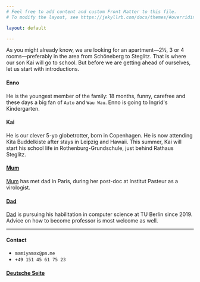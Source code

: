 ```yaml
---
# Feel free to add content and custom Front Matter to this file.
# To modify the layout, see https://jekyllrb.com/docs/themes/#overriding-theme-defaults

layout: default

---
```


As you might already know, 
we are looking for an apartment—2½, 3 or 4 rooms—preferably in the area from Schöneberg to Steglitz. That is where our son Kai will go to school. But before we are getting ahead of ourselves,  let us start with introductions. 

#### Enno
He is the youngest member of the family: 18 months, funny, carefree and these days a big fan of `Auto` and `Wau Wau`. Enno is going to Ingrid's Kindergarten. 

#### Kai
He is our clever 5-yo globetrotter, born in Copenhagen. He is now attending Kita Buddelkiste after stays in Leipzig and Hawaii. 
This summer, Kai will start his school life in Rothenburg-Grundschule, just behind  Rathaus Steglitz. 

#### [Mum](https://www.linkedin.com/in/mami-yamamoto-b9293934/) 
[Mum](https://www.linkedin.com/in/mami-yamamoto-b9293934/) has met dad in Paris, during her post-doc at Institut Pasteur as a virologist. 

#### [Dad](https://de.linkedin.com/in/tobias-heindel-6323922a)
[Dad](https://de.linkedin.com/in/tobias-heindel-6323922a) is pursuing his habilitation in computer science at TU Berlin since 2019. Advice on how to become professor is most welcome as well. 

---

#### Contact

* `mamiyamax@pm.me`
* `+49 151 45 61 75 23`

#### [Deutsche Seite](https://drheindel.github.io)


